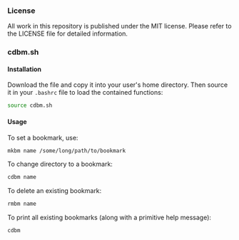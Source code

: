### License

All work in this repository is published under the MIT license.
Please refer to the LICENSE file for detailed information.

### cdbm.sh

#### Installation

Download the file and copy it into your user's home directory.
Then source it in your `.bashrc` file to load the contained functions:

```bash
source cdbm.sh
```

#### Usage

To set a bookmark, use:

```bash
mkbm name /some/long/path/to/bookmark
```

To change directory to a bookmark:

```bash
cdbm name
```

To delete an existing bookmark:

```bash
rmbm name
```

To print all existing bookmarks (along with a primitive help message):

```bash
cdbm
```

